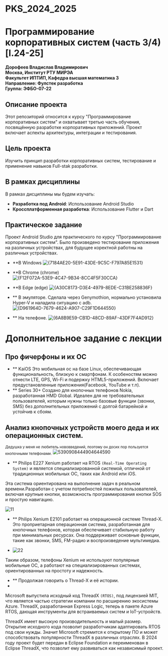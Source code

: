 # PKS_2024_2025
# Программирование корпоративных систем (часть 3/4) [I.24-25]

**Дорофеев Владислав Владимирович**  
**Москва, Институт РТУ МИРЭА**  
**Факультет ИПТИП, Кафедра высшая математика 3**  
**Направление: Фулстек разработка**  
**Группа: ЭФБО-07-22**

## Описание проекта

Этот репозиторий относится к курсу "Программирование корпоративных систем" и охватывает третью часть обучения, посвящённую разработке корпоративных приложений. Проект включает аспекты архитектуры, интеграции и тестирования.

## Цель проекта

Изучить принцип разработки корпоративных систем, тестирование и применение навыков Full-stak разработки.

## В рамках дисциплины

В рамках дисциплины мы будем изучать:

- **Разработка под Android**: Использование Android Studio 
- **Кроссплатформенная разработка**: Использование Flutter и Dart

## Практическое задание

Проект Android Studio для практического по курсу "Программирование корпоративных систем". Было произведено тестирование приложения на различных устройствах, для будущее коректной работны на различных устройствах.

- **В Windows 
![{7184AE20-5E91-43DE-9C5C-F797A85E1531}](https://i.postimg.cc/hDJSzth4/1.jpg)

- **В Chrome (chrome)
![{F12F072A-53E9-4C47-9B34-8CC4F5F30CCA}](https://i.postimg.cc/L5R7NDSp/2.jpg)

- **В Edge (edge)
![{A30C8173-D3E4-4979-8EDE-C31BE258836F}](https://i.postimg.cc/2jFg3sd8/3.jpg)

- ** В эмуляторе. Сделала через Genymothion, нормально установила Hyper-V и наладила ситуацию с adb.
  ![{D961964D-7679-4624-A907-C29F1D644550}](https://i.postimg.cc/GhLVDXzP/4.jpg)
- ** На телефоне.
  ![{6A8B9E59-CB1D-48CD-89AF-43DF7F4AD912}](https://i.postimg.cc/Ls1bSw-6S/5.jpg)

# Дополнительное задание с лекции

## Про фичерфоны и их ОС 
- ** KaiOS
Это мобильная ос на базе Linux, обеспечивающая функциональность, близкую к смартфонам.
К особеностям можно отнести LTE, GPS, Wi-Fi и подержку HTML5-приложений. Включает предустановленные приложения(Facebook, YouTube и т.п).
- ** Series 30+
Создано для кнопочных телефонов Nokia, разработанная HMD Global.
Идеален для не требовательных пользователей, которым нужны только базовые функции (звонки, SMS) без дополнительных приложений с долгой батарейкой и устойчив к сбоям.


## Анализ кнопочных устройств моего деда и их операционных систем.
<sub> Дедушка у меня не любитель нововведений, поэтому он досих пор пользуется кнопочными телефонами.</sub>
![5390908444904644590](https://github.com/user-attachments/assets/b3aef4d3-7fd1-4cd0-aefd-c05ce3d69799)

- ** Philips E227 Xenium работает на RTOS `(Real-Time Operating System)` и является специализированной системой, отличной от традиционных мобильных ОС, таких как Android или iOS.

Эта система ориентирована на выполнение задач в реальном времени.Разработан с учетом потребностей пожилых пользователей, включая крупные кнопки, возможность программирования кнопки SOS и простую навигацию.

 ![11](https://github.com/user-attachments/assets/328412bb-e831-4250-b9da-d70ce7ce7d2d)

- ** Philips Xenium E2101 работает на операционной системе Thread-X. Это проприетарная операционная система, разработанная для кнопочных телефонов, которая обеспечивает стабильную работу при минимальных ресурсах. Она поддерживает основные функции, такие как звонки, SMS, FM-радио и воспроизведение мультимедиа.


- ![22](https://github.com/user-attachments/assets/6fed734a-1743-45ed-81a5-a5b67aa48a59)

Таким образом, телефоны Xenium не используют популярные мобильные ОС, а работают на специализированных системах, ориентированных на простоту и надежность.

- ** Продолжая говорить о Thread-X и её истории.
- 
Microsoft выпустила исходный код ThreadX `(RTOS)`, под лицензией MIT, что является частью стратегии компании по расширению экосистемы Azure. ThreadX, разработанная Express Logic, теперь в пакете Azure RTOS, дающая инструменты для встраиваемых систем и IoT-устройств.

ThreadX имеет высокую производительность и малый размер. Открытие исходного кода позволит разработчикам адаптировать RTOS под свои нужды.
Значит Microsoft стремится к открытому ПО и может способствовать популярности ThreadX в различных отраслях. В 2024 году проект будет передан в Eclipse Foundation и переименован в Eclipse ThreadX, что позволит ему развиваться как независимый проект.  
